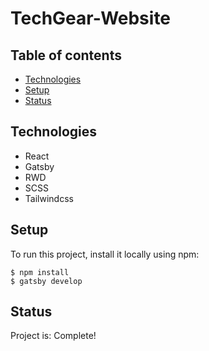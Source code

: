 # TechGear-Website

## Table of contents
* [Technologies](#technologies)
* [Setup](#setup)
* [Status](#status)

## Technologies
* React
* Gatsby
* RWD
* SCSS
* Tailwindcss

## Setup

To run this project, install it locally using npm:

```
$ npm install
$ gatsby develop
```

## Status
Project is: Complete!
